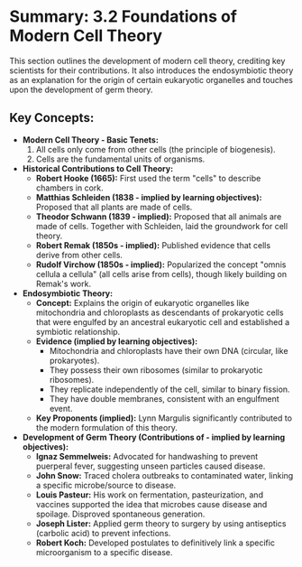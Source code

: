# Summary: 3.2 Foundations of Modern Cell Theory

This section outlines the development of modern cell theory, crediting key scientists for their contributions. It also introduces the endosymbiotic theory as an explanation for the origin of certain eukaryotic organelles and touches upon the development of germ theory.

## Key Concepts:

*   **Modern Cell Theory - Basic Tenets:**
    1.  All cells only come from other cells (the principle of biogenesis).
    2.  Cells are the fundamental units of organisms.
*   **Historical Contributions to Cell Theory:**
    *   **Robert Hooke (1665):** First used the term "cells" to describe chambers in cork.
    *   **Matthias Schleiden (1838 - implied by learning objectives):** Proposed that all plants are made of cells.
    *   **Theodor Schwann (1839 - implied):** Proposed that all animals are made of cells. Together with Schleiden, laid the groundwork for cell theory.
    *   **Robert Remak (1850s - implied):** Published evidence that cells derive from other cells.
    *   **Rudolf Virchow (1850s - implied):** Popularized the concept "omnis cellula a cellula" (all cells arise from cells), though likely building on Remak's work.
*   **Endosymbiotic Theory:**
    *   **Concept:** Explains the origin of eukaryotic organelles like mitochondria and chloroplasts as descendants of prokaryotic cells that were engulfed by an ancestral eukaryotic cell and established a symbiotic relationship.
    *   **Evidence (implied by learning objectives):**
        *   Mitochondria and chloroplasts have their own DNA (circular, like prokaryotes).
        *   They possess their own ribosomes (similar to prokaryotic ribosomes).
        *   They replicate independently of the cell, similar to binary fission.
        *   They have double membranes, consistent with an engulfment event.
    *   **Key Proponents (implied):** Lynn Margulis significantly contributed to the modern formulation of this theory.
*   **Development of Germ Theory (Contributions of - implied by learning objectives):**
    *   **Ignaz Semmelweis:** Advocated for handwashing to prevent puerperal fever, suggesting unseen particles caused disease.
    *   **John Snow:** Traced cholera outbreaks to contaminated water, linking a specific microbe/source to disease.
    *   **Louis Pasteur:** His work on fermentation, pasteurization, and vaccines supported the idea that microbes cause disease and spoilage. Disproved spontaneous generation.
    *   **Joseph Lister:** Applied germ theory to surgery by using antiseptics (carbolic acid) to prevent infections.
    *   **Robert Koch:** Developed postulates to definitively link a specific microorganism to a specific disease.
